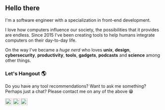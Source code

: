 ## Hello there

I'm a software engineer with a specialization in front-end development.

I love how computers influence our society, the possibilities that it provides are endless. Since 2015 I've been creating tools to help humans integrate computers on their day-to-day life. 

On the way I've became a *huge nerd* who loves **unix**, **design**, **cybersecurity**, **productivity**, **tools**, **gadgets**, **podcasts** and **science** among other things.

### Let's Hangout 🌎

Do you have any tool recommendations? Want to ask me something? Perhaps just a chat? Please contact me on any of the above 😁

<a href="https://twitter.com/caicorre">
  <img align="left" alt="Caio's Twitter" width="22px" src="https://cdn.jsdelivr.net/npm/simple-icons@v3/icons/twitter.svg" />
</a>
<a href="https://www.linkedin.com/in/caiobep/">
  <img align="left" alt="Caio's LinkdeIN" width="22px" src="https://cdn.jsdelivr.net/npm/simple-icons@v3/icons/linkedin.svg" />
</a>
<a href="https://www.reddit.com/user/caiobep/">
  <img align="left" alt="Caio's Reddit" width="22px" src="https://cdn.jsdelivr.net/npm/simple-icons@v3/icons/reddit.svg" />
</a>
